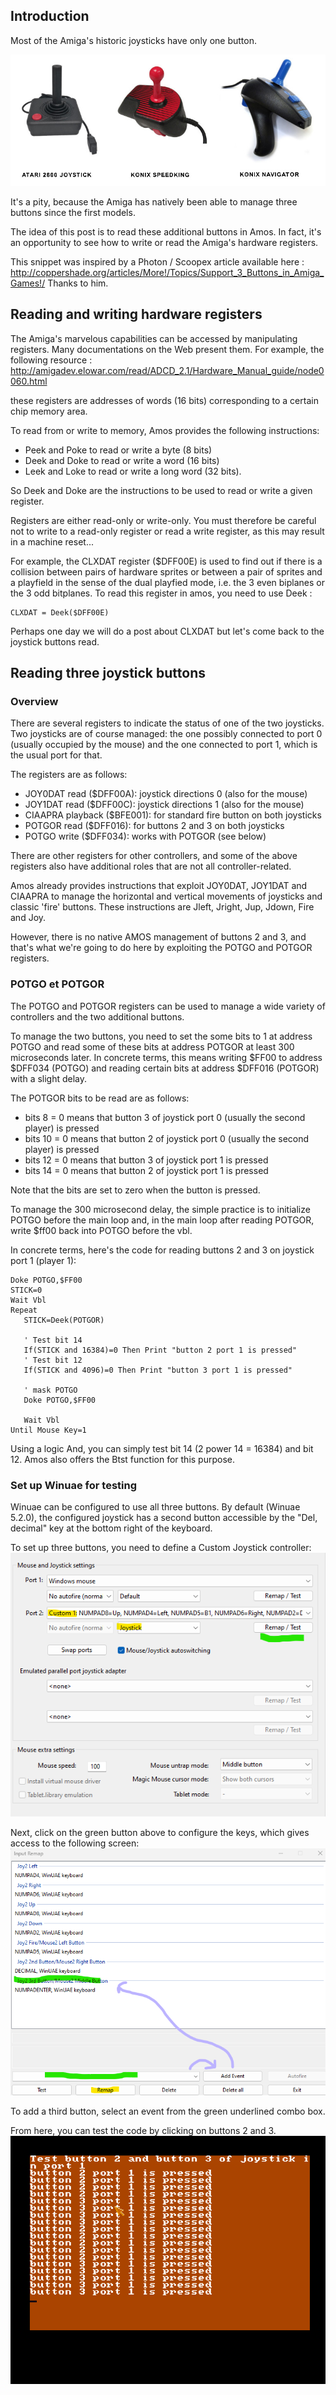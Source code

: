 ## Introduction

Most of the Amiga's historic joysticks have only one button.

![Classical Amiga Joysticks](readImg/joysticks.jpg)

It's a pity, because the Amiga has natively been able to manage three buttons since the first models.

The idea of this post is to read these additional buttons in Amos. In fact, it's an opportunity to see how to write or read the Amiga's hardware registers.

This snippet was inspired by a Photon / Scoopex article available here : http://coppershade.org/articles/More!/Topics/Support_3_Buttons_in_Amiga_Games!/
Thanks to him.

## Reading and writing hardware registers

The Amiga's marvelous capabilities can be accessed by manipulating registers. Many documentations on the Web present them. For example, the following resource :
http://amigadev.elowar.com/read/ADCD_2.1/Hardware_Manual_guide/node0060.html

these registers are addresses of words (16 bits) corresponding to a certain chip memory area.

To read from or write to memory, Amos provides the following instructions: 
- Peek and Poke to read or write a byte (8 bits)
- Deek and Doke to read or write a word (16 bits)
- Leek and Loke to read or write a long word (32 bits).

So Deek and Doke are the instructions to be used to read or write a given register.

Registers are either read-only or write-only. You must therefore be careful not to write to a read-only register or read a write register, as this may result in a machine reset...

For example, the CLXDAT register ($DFF00E) is used to find out if there is a collision between pairs of hardware sprites or between a pair of sprites and a playfield in the sense of the dual playfied mode, i.e. the 3 even biplanes or the 3 odd bitplanes.
To read this register in amos, you need to use Deek :

```
CLXDAT = Deek($DFF00E)
```

Perhaps one day we will do a post about CLXDAT but let's come back to the joystick buttons read.

## Reading three joystick buttons

### Overview

There are several registers to indicate the status of one of the two joysticks. Two joysticks are of course managed: the one possibly connected to port 0 (usually occupied by the mouse) and the one connected to port 1, which is the usual port for that.

The registers are as follows:
- JOY0DAT read ($DFF00A): joystick directions 0 (also for the mouse)
- JOY1DAT read ($DFF00C): joystick directions 1 (also for the mouse) 
- CIAAPRA playback ($BFE001): for standard fire button on both joysticks
- POTGOR read ($DFF016): for buttons 2 and 3 on both joysticks
- POTGO write ($DFF034): works with POTGOR (see below)

There are other registers for other controllers, and some of the above registers also have additional roles that are not all controller-related.

Amos already provides instructions that exploit JOY0DAT, JOY1DAT and CIAAPRA to manage the horizontal and vertical movements of joysticks and classic 'fire' buttons.
These instructions are Jleft, Jright, Jup, Jdown, Fire and Joy.

However, there is no native AMOS management of buttons 2 and 3, and that's what we're going to do here by exploiting the POTGO and POTGOR registers.

### POTGO et POTGOR

The POTGO and POTGOR registers can be used to manage a wide variety of controllers and the two additional buttons.

To manage the two buttons, you need to set the some bits to 1 at address POTGO and read some of these bits at address POTGOR at least 300 microseconds later.
In concrete terms, this means writing $FF00 to address $DFF034 (POTGO) and reading certain bits at address $DFF016 (POTGOR) with a slight delay.

The POTGOR bits to be read are as follows:
- bits 8 = 0 means that button 3 of joystick port 0 (usually the second player) is pressed   
- bits 10 = 0 means that button 2 of joystick port 0 (usually the second player) is pressed    
- bits 12 = 0 means that button 3 of joystick port 1 is pressed
- bits 14 = 0 means that button 2 of joystick port 1 is pressed 

Note that the bits are set to zero when the button is pressed.

To manage the 300 microsecond delay, the simple practice is to initialize POTGO before the main loop and, in the main loop after reading POTGOR, write $ff00 back into POTGO before the vbl.

In concrete terms, here's the code for reading buttons 2 and 3 on joystick port 1 (player 1):

```
Doke POTGO,$FF00
STICK=0
Wait Vbl 
Repeat 
   STICK=Deek(POTGOR)
   
   ' Test bit 14
   If(STICK and 16384)=0 Then Print "button 2 port 1 is pressed"
   ' Test bit 12
   If(STICK and 4096)=0 Then Print "button 3 port 1 is pressed"

   ' mask POTGO 
   Doke POTGO,$FF00

   Wait Vbl 
Until Mouse Key=1
```

Using a logic And, you can simply test bit 14 (2 power 14 = 16384) and bit 12.
Amos also offers the Btst function for this purpose.

### Set up Winuae for testing

Winuae can be configured to use all three buttons.
By default (Winuae 5.2.0), the configured joystick has a second button accessible by the "Del, decimal" key at the bottom right of the keyboard.

To set up three buttons, you need to define a Custom Joystick controller:
![Winuae controlleurs windows](readImg/winuae_joy1.png)


Next, click on the green button above to configure the keys, which gives access to the following screen:
![Winuae set a controller](readImg/winuae_joy2.png)

To add a third button, select an event from the green underlined combo box.

From here, you can test the code by clicking on buttons 2 and 3.
![Amos result](readImg/amos.png)


